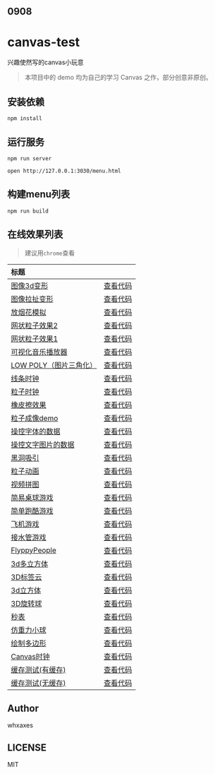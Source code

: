 ## 0908


# canvas-test

兴趣使然写的canvas小玩意<br>

> 本项目中的 demo 均为自己的学习 Canvas 之作，部分创意非原创。

## 安装依赖
```
npm install
```

## 运行服务
```
npm run server

open http://127.0.0.1:3030/menu.html
```

## 构建menu列表
```
npm run build
```

## 在线效果列表

> 建议用`chrome`查看

[placeholder]:p

| 标题 |  |
|:-------- |:--------:|
| [图像3d变形](http://whxaxes.github.io/canvas-test/src\Funny-demo/transform/demo2.html) | [查看代码](https://github.com/whxaxes/canvas-test/tree/master/src\Funny-demo/transform) || [图像拉扯变形](http://whxaxes.github.io/canvas-test/src\Funny-demo/transform/demo1.html) | [查看代码](https://github.com/whxaxes/canvas-test/tree/master/src\Funny-demo/transform) || [放烟花模拟](http://whxaxes.github.io/canvas-test/src\Funny-demo/shotFire/shotFire.html) | [查看代码](https://github.com/whxaxes/canvas-test/tree/master/src\Funny-demo/shotFire) || [网状粒子效果2](http://whxaxes.github.io/canvas-test/src\Funny-demo/netparticle/net_2.html) | [查看代码](https://github.com/whxaxes/canvas-test/tree/master/src\Funny-demo/netparticle) || [网状粒子效果1](http://whxaxes.github.io/canvas-test/src\Funny-demo/netparticle/net_1.html) | [查看代码](https://github.com/whxaxes/canvas-test/tree/master/src\Funny-demo/netparticle) || [可视化音乐播放器](http://whxaxes.github.io/canvas-test/src\Funny-demo/musicPlayer/index.html) | [查看代码](https://github.com/whxaxes/canvas-test/tree/master/src\Funny-demo/musicPlayer) || [LOW POLY（图片三角化）](http://whxaxes.github.io/canvas-test/src\Funny-demo/lowpoly/index.html) | [查看代码](https://github.com/whxaxes/canvas-test/tree/master/src\Funny-demo/lowpoly) || [线条时钟](http://whxaxes.github.io/canvas-test/src\Funny-demo/coolClock/index2.html) | [查看代码](https://github.com/whxaxes/canvas-test/tree/master/src\Funny-demo/coolClock) || [粒子时钟](http://whxaxes.github.io/canvas-test/src\Funny-demo/coolClock/index.html) | [查看代码](https://github.com/whxaxes/canvas-test/tree/master/src\Funny-demo/coolClock) || [橡皮擦效果](http://whxaxes.github.io/canvas-test/src\Funny-demo/clip/clip.html) | [查看代码](https://github.com/whxaxes/canvas-test/tree/master/src\Funny-demo/clip) || [粒子成像demo](http://whxaxes.github.io/canvas-test/src\Particle-demo/orangutan/index.html) | [查看代码](https://github.com/whxaxes/canvas-test/tree/master/src\Particle-demo/orangutan) || [操控字体的数据](http://whxaxes.github.io/canvas-test/src\Particle-demo/imgdata/controlImgData2.html) | [查看代码](https://github.com/whxaxes/canvas-test/tree/master/src\Particle-demo/imgdata) || [操控文字图片的数据](http://whxaxes.github.io/canvas-test/src\Particle-demo/imgdata/controlImgData.html) | [查看代码](https://github.com/whxaxes/canvas-test/tree/master/src\Particle-demo/imgdata) || [黑洞吸引](http://whxaxes.github.io/canvas-test/src\Particle-demo/blackhole/blackhole.html) | [查看代码](https://github.com/whxaxes/canvas-test/tree/master/src\Particle-demo/blackhole) || [粒子动画](http://whxaxes.github.io/canvas-test/src\Particle-demo/animateStep/index.html) | [查看代码](https://github.com/whxaxes/canvas-test/tree/master/src\Particle-demo/animateStep) || [视频拼图](http://whxaxes.github.io/canvas-test/src\Game-demo/vedioPintu.html) | [查看代码](https://github.com/whxaxes/canvas-test/tree/master/src\Game-demo) || [简易桌球游戏](http://whxaxes.github.io/canvas-test/src\Game-demo/snooker/snooker.html) | [查看代码](https://github.com/whxaxes/canvas-test/tree/master/src\Game-demo/snooker) || [简单跑酷游戏](http://whxaxes.github.io/canvas-test/src\Game-demo/runningMan/index.html) | [查看代码](https://github.com/whxaxes/canvas-test/tree/master/src\Game-demo/runningMan) || [飞机游戏](http://whxaxes.github.io/canvas-test/src\Game-demo/planGame/index.html) | [查看代码](https://github.com/whxaxes/canvas-test/tree/master/src\Game-demo/planGame) || [接水管游戏](http://whxaxes.github.io/canvas-test/src\Game-demo/connectPipe/easyPipes.html) | [查看代码](https://github.com/whxaxes/canvas-test/tree/master/src\Game-demo/connectPipe) || [FlyppyPeople](http://whxaxes.github.io/canvas-test/src\Game-demo/FlppyPeople/index.html) | [查看代码](https://github.com/whxaxes/canvas-test/tree/master/src\Game-demo/FlppyPeople) || [3d多立方体](http://whxaxes.github.io/canvas-test/src\3D-demo/3Dcubes.html) | [查看代码](https://github.com/whxaxes/canvas-test/tree/master/src\3D-demo) || [3D标签云](http://whxaxes.github.io/canvas-test/src\3D-demo/3Dtag.html) | [查看代码](https://github.com/whxaxes/canvas-test/tree/master/src\3D-demo) || [3d立方体](http://whxaxes.github.io/canvas-test/src\3D-demo/3Dcube.html) | [查看代码](https://github.com/whxaxes/canvas-test/tree/master/src\3D-demo) || [3D旋转球](http://whxaxes.github.io/canvas-test/src\3D-demo/3Dball.html) | [查看代码](https://github.com/whxaxes/canvas-test/tree/master/src\3D-demo) || [秒表](http://whxaxes.github.io/canvas-test/src\Other-demo/stopWatch.html) | [查看代码](https://github.com/whxaxes/canvas-test/tree/master/src\Other-demo) || [仿重力小球](http://whxaxes.github.io/canvas-test/src\Other-demo/shotBall.html) | [查看代码](https://github.com/whxaxes/canvas-test/tree/master/src\Other-demo) || [绘制多边形](http://whxaxes.github.io/canvas-test/src\Other-demo/duobianxing.html) | [查看代码](https://github.com/whxaxes/canvas-test/tree/master/src\Other-demo) || [Canvas时钟](http://whxaxes.github.io/canvas-test/src\Other-demo/clock.html) | [查看代码](https://github.com/whxaxes/canvas-test/tree/master/src\Other-demo) || [缓存测试(有缓存)](http://whxaxes.github.io/canvas-test/src\Other-demo/cache/test.html) | [查看代码](https://github.com/whxaxes/canvas-test/tree/master/src\Other-demo/cache) || [缓存测试(无缓存)](http://whxaxes.github.io/canvas-test/src\Other-demo/cache/test2.html) | [查看代码](https://github.com/whxaxes/canvas-test/tree/master/src\Other-demo/cache) |

[/placeholder]:p

## Author
whxaxes

## LICENSE
MIT




